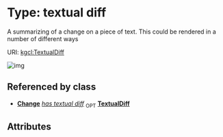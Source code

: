 
# Type: textual diff


A summarizing of a change on a piece of text. This could be rendered in a number of different ways

URI: [kgcl:TextualDiff](http://w3id.org/kgclTextualDiff)


![img](http://yuml.me/diagram/nofunky;dir:TB/class/[NodeRename]++-%20has%20textual%20diff%200..1>[TextualDiff],[SynonymReplacement]++-%20has%20textual%20diff%200..1>[TextualDiff],[TextDefinitionReplacement]++-%20has%20textual%20diff%200..1>[TextualDiff],[TextDefinitionReplacement],[SynonymReplacement],[NodeRename],[Change])

## Referenced by class

 *  **[Change](Change.md)** *[has textual diff](has_textual_diff.md)*  <sub>OPT</sub>  **[TextualDiff](TextualDiff.md)**

## Attributes

